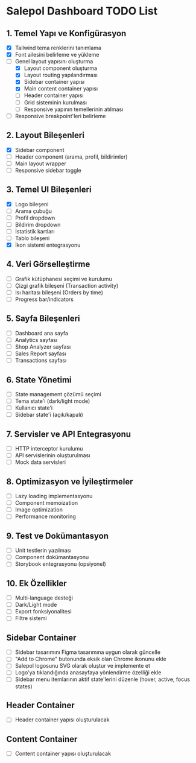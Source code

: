 # Salepol Dashboard TODO List

## 1. Temel Yapı ve Konfigürasyon
- [x] Tailwind tema renklerini tanımlama
- [x] Font ailesini belirleme ve yükleme
- [ ] Genel layout yapısını oluşturma
  - [x] Layout component oluşturma
  - [x] Layout routing yapılandırması
  - [x] Sidebar container yapısı
  - [x] Main content container yapısı
  - [ ] Header container yapısı
  - [ ] Grid sisteminin kurulması
  - [ ] Responsive yapının temellerinin atılması
- [ ] Responsive breakpoint'leri belirleme

## 2. Layout Bileşenleri
- [x] Sidebar component
- [ ] Header component (arama, profil, bildirimler)
- [ ] Main layout wrapper
- [ ] Responsive sidebar toggle

## 3. Temel UI Bileşenleri
- [x] Logo bileşeni
- [ ] Arama çubuğu
- [ ] Profil dropdown
- [ ] Bildirim dropdown
- [ ] İstatistik kartları
- [ ] Tablo bileşeni
- [x] İkon sistemi entegrasyonu

## 4. Veri Görselleştirme
- [ ] Grafik kütüphanesi seçimi ve kurulumu
- [ ] Çizgi grafik bileşeni (Transaction activity)
- [ ] Isı haritası bileşeni (Orders by time)
- [ ] Progress bar/indicators

## 5. Sayfa Bileşenleri
- [ ] Dashboard ana sayfa
- [ ] Analytics sayfası
- [ ] Shop Analyzer sayfası
- [ ] Sales Report sayfası
- [ ] Transactions sayfası

## 6. State Yönetimi
- [ ] State management çözümü seçimi
- [ ] Tema state'i (dark/light mode)
- [ ] Kullanıcı state'i
- [ ] Sidebar state'i (açık/kapalı)

## 7. Servisler ve API Entegrasyonu
- [ ] HTTP interceptor kurulumu
- [ ] API servislerinin oluşturulması
- [ ] Mock data servisleri

## 8. Optimizasyon ve İyileştirmeler
- [ ] Lazy loading implementasyonu
- [ ] Component memoization
- [ ] Image optimization
- [ ] Performance monitoring

## 9. Test ve Dokümantasyon
- [ ] Unit testlerin yazılması
- [ ] Component dokümantasyonu
- [ ] Storybook entegrasyonu (opsiyonel)

## 10. Ek Özellikler
- [ ] Multi-language desteği
- [ ] Dark/Light mode
- [ ] Export fonksiyonalitesi
- [ ] Filtre sistemi

## Sidebar Container
- [ ] Sidebar tasarımını Figma tasarımına uygun olarak güncelle
- [ ] "Add to Chrome" butonunda eksik olan Chrome ikonunu ekle
- [ ] Salepol logosunu SVG olarak oluştur ve implemente et
- [ ] Logo'ya tıklandığında anasayfaya yönlendirme özelliği ekle
- [ ] Sidebar menu itemlarının aktif state'lerini düzenle (hover, active, focus states)

## Header Container
- [ ] Header container yapısı oluşturulacak

## Content Container
- [ ] Content container yapısı oluşturulacak 